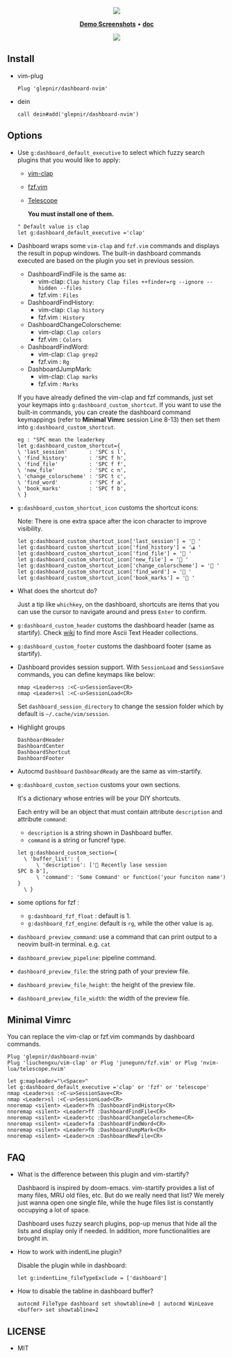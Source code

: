 <div align="center">
<img src="https://user-images.githubusercontent.com/41671631/84760810-26c02480-affb-11ea-903a-d8796189e58a.png">
</div>
<p align="center">
  <b><a href="https://github.com/glepnir/dashboard-nvim/wiki">Demo Screenshots</a></b>
  •
  <b><a href="/doc/dashboard.txt">doc</a></b>
</p>
<div align="center">
<img src="https://user-images.githubusercontent.com/41671631/100820859-2113a980-348a-11eb-8a11-c1fa3a76ab2f.png">
</div>

## Install

- vim-plug

  ```vim
  Plug 'glepnir/dashboard-nvim'
  ```

- dein

  ```vim
  call dein#add('glepnir/dashboard-nvim')
  ```

## Options

- Use `g:dashboard_default_executive` to select which fuzzy search plugins that you would like to apply: 
  
  - [vim-clap](https://github.com/liuchengxu/vim-clap)
  
  - [fzf.vim](https://github.com/junegunn/fzf.vim)

  - [Telescope](https://github.com/nvim-lua/telescope.nvim)
  
    **You must install one of them.**
  
  ```vim
  " Default value is clap
  let g:dashboard_default_executive ='clap'
  ```
  
- Dashboard wraps some `vim-clap` and `fzf.vim` commands and displays the result in popup windows.
  The built-in dashboard commands executed are based on the plugin you set in previous session.

  - DashboardFindFile is the same as: 
    - vim-clap: `Clap history Clap files ++finder=rg --ignore --hidden --files`
    - fzf.vim : `Files`
  - DashboardFindHistory: 
    - vim-clap: `Clap history`
    - fzf.vim : `History`
  - DashboardChangeColorscheme: 
    - vim-clap: `Clap colors`
    - fzf.vim : `Colors`
  - DashboardFindWord:
    - vim-clap: `Clap grep2`
    - fzf.vim : `Rg`
  - DashboardJumpMark:
    - vim-clap: `Clap marks`
    - fzf.vim : `Marks`

  If you have already defined the vim-clap and fzf commands, just set your keymaps into `g:dashboard_custom_shortcut`.
  If you want to use the built-in commands, you can create the dashboard command keymappings (refer to **Minimal Vimrc** session Line 8-13) then set them into `g:dashboard_custom_shortcut`.

  ```vim
  eg : "SPC mean the leaderkey
  let g:dashboard_custom_shortcut={
  \ 'last_session'       : 'SPC s l',
  \ 'find_history'       : 'SPC f h',
  \ 'find_file'          : 'SPC f f',
  \ 'new_file'           : 'SPC c n',
  \ 'change_colorscheme' : 'SPC t c',
  \ 'find_word'          : 'SPC f a',
  \ 'book_marks'         : 'SPC f b',
  \ }
  ```

- `g:dashboard_custom_shortcut_icon` customs the shortcut icons:

  Note: There is one extra space after the icon character to improve visibility.

  ```vim
  let g:dashboard_custom_shortcut_icon['last_session'] = ' '
  let g:dashboard_custom_shortcut_icon['find_history'] = 'ﭯ '
  let g:dashboard_custom_shortcut_icon['find_file'] = ' '
  let g:dashboard_custom_shortcut_icon['new_file'] = ' '
  let g:dashboard_custom_shortcut_icon['change_colorscheme'] = ' '
  let g:dashboard_custom_shortcut_icon['find_word'] = ' '
  let g:dashboard_custom_shortcut_icon['book_marks'] = ' '
  ```

- What does the shortcut do? 

    Just a tip like `whichkey`, on the dashboard, shortcuts are items that you can use the cursor to navigate around and press `Enter` to confirm.

- `g:dashboard_custom_header` customs the dashboard header (same as startify). Check [wiki](https://github.com/glepnir/dashboard-nvim/wiki/Ascii-Header-Text) to find more Ascii Text Header collections.
  
- `g:dashboard_custom_footer` customs the dashboard footer (same as startify).

- Dashboard provides session support. With `SessionLoad` and `SessionSave` commands, you can define keymaps like below:
  
  ```vim
  nmap <Leader>ss :<C-u>SessionSave<CR>
  nmap <Leader>sl :<C-u>SessionLoad<CR>
  ```
  Set `dashboard_session_directory` to change the session folder which by default is `~/.cache/vim/session`.
  
- Highlight groups
  ```vim
  DashboardHeader
  DashboardCenter
  DashboardShortcut
  DashboardFooter
  ```

- Autocmd `Dashboard` `DashboardReady` are the same as vim-startify.

- `g:dashboard_custom_section` customs your own sections. 
  
  It's a dictionary whose entries will be your DIY shortcuts.

  Each entry will be an object that must contain attribute `description` and attribute `command`:
  
  * `description` is a string shown in Dashboard buffer.
  * `command` is a string or funcref type.

  ```vim
  let g:dashboard_custom_section={
    \ 'buffer_list': {
        \ 'description': [' Recently lase session                 SPC b b'],
        \ 'command': 'Some Command' or function('your funciton name') }
    \ }
  ```
  
- some options for fzf :

    * `g:dashboard_fzf_float` : default is 1.
    * `g:dashboard_fzf_engine`: default is `rg`, while the other value is `ag`.

- `dashboard_preview_command`: use a command that can print output to a neovim built-in terminal. e.g. `cat`
  
- `dashboard_preview_pipeline`: pipeline command.

- `dashboard_preview_file`: the string path of your preview file.

- `dashboard_preview_file_height`: the height of the preview file.

- `dashboard_preview_file_width`: the width of the preview file.

## Minimal Vimrc

You can replace the vim-clap or fzf.vim commands by dashboard commands.

  ```vim
Plug 'glepnir/dashboard-nvim'
Plug 'liuchengxu/vim-clap' or Plug 'junegunn/fzf.vim' or Plug 'nvim-lua/telescope.nvim'

let g:mapleader="\<Space>"
let g:dashboard_default_executive ='clap' or 'fzf' or 'telescope'
nmap <Leader>ss :<C-u>SessionSave<CR>
nmap <Leader>sl :<C-u>SessionLoad<CR>
nnoremap <silent> <Leader>fh :DashboardFindHistory<CR>
nnoremap <silent> <Leader>ff :DashboardFindFile<CR>
nnoremap <silent> <Leader>tc :DashboardChangeColorscheme<CR>
nnoremap <silent> <Leader>fa :DashboardFindWord<CR>
nnoremap <silent> <Leader>fb :DashboardJumpMark<CR>
nnoremap <silent> <Leader>cn :DashboardNewFile<CR>
  ```

## FAQ

- What is the difference between this plugin and vim-startify?

  Dashbaord is inspired by doom-emacs. vim-startify provides a list of many files, MRU old files, etc. But do we really need that list? We merely just wanna open one single file, while the huge files list is constantly occupying a lot of space.
  
  Dashboard uses fuzzy search plugins, pop-up menus that hide all the lists and display only if needed. In addition, more functionalities are brought in.
  
- How to work with indentLine plugin?

  Disable the plugin while in dashboard:

  ```vim
  let g:indentLine_fileTypeExclude = ['dashboard']
  ```

- How to disable the tabline in dashboard buffer?

  ```vim
  autocmd FileType dashboard set showtabline=0 | autocmd WinLeave <buffer> set showtabline=2
  ```


## LICENSE

- MIT
